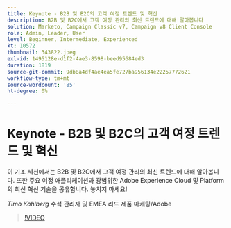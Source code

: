 ```yaml
---
title: Keynote - B2B 및 B2C의 고객 여정 트렌드 및 혁신
description: B2B 및 B2C에서 고객 여정 관리의 최신 트렌드에 대해 알아봅니다
solution: Marketo, Campaign Classic v7, Campaign v8 Client Console
role: Admin, Leader, User
level: Beginner, Intermediate, Experienced
kt: 10572
thumbnail: 343822.jpeg
exl-id: 1495128e-d1f2-4ae3-8598-beed95684ed3
duration: 1819
source-git-commit: 9db8a4df4ae4ea5fe727ba956134e22257772621
workflow-type: tm+mt
source-wordcount: '85'
ht-degree: 0%

---
```


# Keynote - B2B 및 B2C의 고객 여정 트렌드 및 혁신

이 기조 세션에서는 B2B 및 B2C에서 고객 여정 관리의 최신 트렌드에 대해 알아봅니다. 또한 주요 여정 애플리케이션과 광범위한 Adobe Experience Cloud 및 Platform의 최신 혁신 기술을 공유합니다. 놓치지 마세요!

*Timo Kohlberg* 수석 관리자 및 EMEA 리드 제품 마케팅/Adobe

>[!VIDEO](https://video.tv.adobe.com/v/343822/?quality=12&learn=on)
